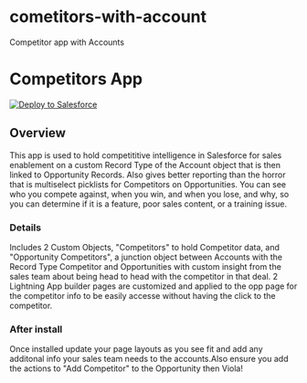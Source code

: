 # cometitors-with-account
Competitor app with Accounts


# Competitors App
<a href="https://githubsfdeploy.herokuapp.com?owner=meighan&repo=competitors-with-account">
  <img alt="Deploy to Salesforce"
       src="https://raw.githubusercontent.com/afawcett/githubsfdeploy/master/src/main/webapp/resources/img/deploy.png">
</a>


## Overview
This app is used to hold competititive intelligence in Salesforce for sales enablement on a custom Record Type of the Account object that is then linked to Opportunity Records.  Also gives better reporting than the horror that is multiselect picklists for Competitors on Opportunities.  You can see who you compete against, when you win, and when you lose, and why, so you can determine if it is a feature, poor sales content, or a training issue.

### Details
Includes 2 Custom Objects, "Competitors" to hold Competitor data, and "Opportunity Competitors", a junction object between Accounts with the Record Type Competitor and Opportunities with custom insight from the sales team about being head to head with the competitor in that deal.  2 Lightning App builder pages are customized and applied to the opp page for the competitor info to be easily accesse without having the click to the competitor.

### After install
Once installed update your page layouts as you see fit and add any additonal info your sales team needs to the accounts.Also ensure you add the actions to "Add Competitor" to the Opportunity then Viola!
